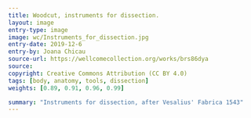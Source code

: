 ```yaml
---
title: Woodcut, instruments for dissection. 
layout: image
entry-type: image
image: wc/Instruments_for_dissection.jpg
entry-date: 2019-12-6
entry-by: Joana Chicau
source-url: https://wellcomecollection.org/works/brs86dya
source:
copyright: Creative Commons Attribution (CC BY 4.0) 
tags: [body, anatomy, tools, dissection]
weights: [0.89, 0.91, 0.96, 0.99]

summary: "Instruments for dissection, after Vesalius' Fabrica 1543"
---
```

